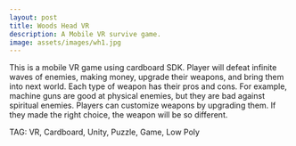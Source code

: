```yaml
---
layout: post
title: Woods Head VR
description: A Mobile VR survive game.
image: assets/images/wh1.jpg
---
```


This is a mobile VR game using cardboard SDK. Player will defeat infinite waves of enemies, making money, upgrade their weapons, and bring them into next world. Each type of weapon has their pros and cons. For example, machine guns are good at physical enemies, but they are bad against spiritual enemies. Players can customize weapons by upgrading them. If they made the right choice, the weapon will be so different. 


TAG: VR, Cardboard, Unity, Puzzle, Game, Low Poly
